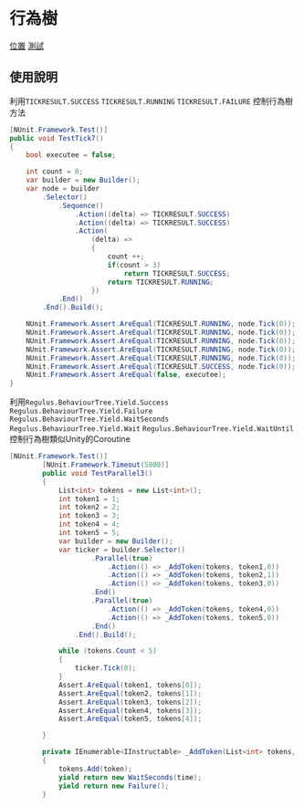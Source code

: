 # 行為樹
[位置](https://github.com/jiowchern/Regulus/tree/master/Library/RegulusBehaviourTree)
[測試](https://github.com/jiowchern/Regulus/tree/master/Test/RegulusBehaviourTree.Tests)

## 使用說明
利用`TICKRESULT.SUCCESS` `TICKRESULT.RUNNING` `TICKRESULT.FAILURE` 控制行為樹方法
```csharp
[NUnit.Framework.Test()]
public void TestTick7()
{
    bool executee = false;

    int count = 0;
    var builder = new Builder();
    var node = builder
        .Selector()
            .Sequence()
                .Action((delta) => TICKRESULT.SUCCESS)
                .Action((delta) => TICKRESULT.SUCCESS)                        
                .Action(
                    (delta) =>
                    {
                        count ++;
                        if(count > 3)
                            return TICKRESULT.SUCCESS;
                        return TICKRESULT.RUNNING;
                    })
            .End()
        .End().Build();

    NUnit.Framework.Assert.AreEqual(TICKRESULT.RUNNING, node.Tick(0));
    NUnit.Framework.Assert.AreEqual(TICKRESULT.RUNNING, node.Tick(0));
    NUnit.Framework.Assert.AreEqual(TICKRESULT.RUNNING, node.Tick(0));
    NUnit.Framework.Assert.AreEqual(TICKRESULT.RUNNING, node.Tick(0));
    NUnit.Framework.Assert.AreEqual(TICKRESULT.RUNNING, node.Tick(0));
    NUnit.Framework.Assert.AreEqual(TICKRESULT.SUCCESS, node.Tick(0));
    NUnit.Framework.Assert.AreEqual(false, executee);
}
```

利用`Regulus.BehaviourTree.Yield.Success` `Regulus.BehaviourTree.Yield.Failure` `Regulus.BehaviourTree.Yield.WaitSeconds` `Regulus.BehaviourTree.Yield.Wait` `Regulus.BehaviourTree.Yield.WaitUntil` 控制行為樹類似Unity的Coroutine
```csharp
[NUnit.Framework.Test()]
        [NUnit.Framework.Timeout(5000)]
        public void TestParallel3()
        {
            List<int> tokens = new List<int>();
            int token1 = 1;
            int token2 = 2;
            int token3 = 3;
            int token4 = 4;
            int token5 = 5;
            var builder = new Builder();
            var ticker = builder.Selector()
                    .Parallel(true)
                        .Action(() => _AddToken(tokens, token1,0))                
                        .Action(() => _AddToken(tokens, token2,1))
                        .Action(() => _AddToken(tokens, token3,0))
                    .End()
                    .Parallel(true)
                        .Action(() => _AddToken(tokens, token4,0))
                        .Action(() => _AddToken(tokens, token5,0))
                    .End()
                .End().Build();

            while (tokens.Count < 5)
            {
                ticker.Tick(0);
            }
            Assert.AreEqual(token1, tokens[0]);
            Assert.AreEqual(token2, tokens[1]);
            Assert.AreEqual(token3, tokens[2]);
            Assert.AreEqual(token4, tokens[3]);
            Assert.AreEqual(token5, tokens[4]);

        }

        private IEnumerable<IInstructable> _AddToken(List<int> tokens, int token , float time)
        {
            tokens.Add(token);
            yield return new WaitSeconds(time);
            yield return new Failure();
        }
```
